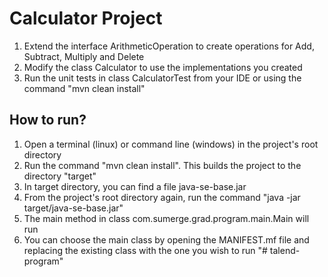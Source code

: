 # Calculator Project #

1. Extend the interface ArithmeticOperation to create operations for Add, Subtract, Multiply and Delete
2. Modify the class Calculator to use the implementations you created
3. Run the unit tests in class CalculatorTest from your IDE or using the command "mvn clean install"  

## How to run? ##

1. Open a terminal (linux) or command line (windows) in the project's root directory
2. Run the command "mvn clean install". This builds the project to the directory "target"
3. In target directory, you can find a file java-se-base.jar
4. From the project's root directory again, run the command "java -jar target/java-se-base.jar"
5. The main method in class com.sumerge.grad.program.main.Main will run
6. You can choose the main class by opening the MANIFEST.mf file and replacing the existing class with the one you wish to run
"# talend-program" 
